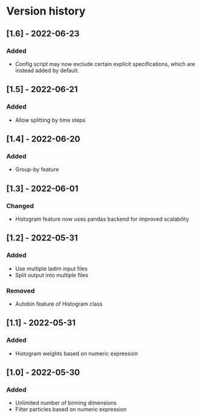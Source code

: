 # Version history

## [1.6] - 2022-06-23
### Added
- Config script may now exclude certain explicit specifications, which are
  instead added by default.

## [1.5] - 2022-06-21
### Added
- Allow splitting by time steps

## [1.4] - 2022-06-20
### Added
- Group-by feature

## [1.3] - 2022-06-01
### Changed
- Histogram feature now uses pandas backend for improved scalability

## [1.2] - 2022-05-31
### Added
- Use multiple ladim input files
- Split output into multiple files
### Removed
- Autobin feature of Histogram class

## [1.1] - 2022-05-31
### Added
- Histogram weights based on numeric expression

## [1.0] - 2022-05-30
### Added
- Unlimited number of binning dimensions
- Filter particles based on numeric expression
